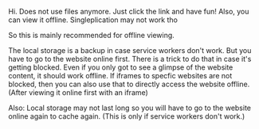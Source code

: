 Hi. Does not use files anymore. Just click the link and have fun!
Also, you can view it offline. Singleplication may not work tho 

So this is mainly recommended for offline viewing.

The local storage is a backup in case service workers don't work. But you have to go to the website online first. There is a trick to do that in case it's getting blocked. Even if you only got to see a glimpse of the website content, it should work offline. If iframes to specfic websites are not blocked, then you can also use that to directly access the website offline. (After viewing it online first with an iframe)

Also: Local storage may not last long so you will have to go to the website online again to cache again. (This is only if service workers don't work.)
